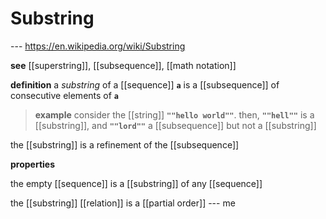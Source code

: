 # Substring

--- <https://en.wikipedia.org/wiki/Substring>

**see** [[superstring]], [[subsequence]], [[math notation]]

**definition** a _substring_ of a [[sequence]] **`a`** is a [[subsequence]] of consecutive elements of **`a`**

> **example** consider the [[string]] **`""hello world""`**. then, **`""hell""`** is a [[substring]], and **`""lord""`** a [[subsequence]] but not a [[substring]]

the [[substring]] is a refinement of the [[subsequence]]

**properties**

the empty [[sequence]] is a [[substring]] of any [[sequence]]

the [[substring]] [[relation]] is a [[partial order]] --- me
